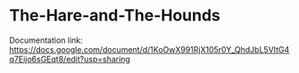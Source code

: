 # The-Hare-and-The-Hounds
Documentation link: https://docs.google.com/document/d/1KoOwX991RjX105r0Y_QhdJbL5VItG4q7Eijo6sGEqt8/edit?usp=sharing
